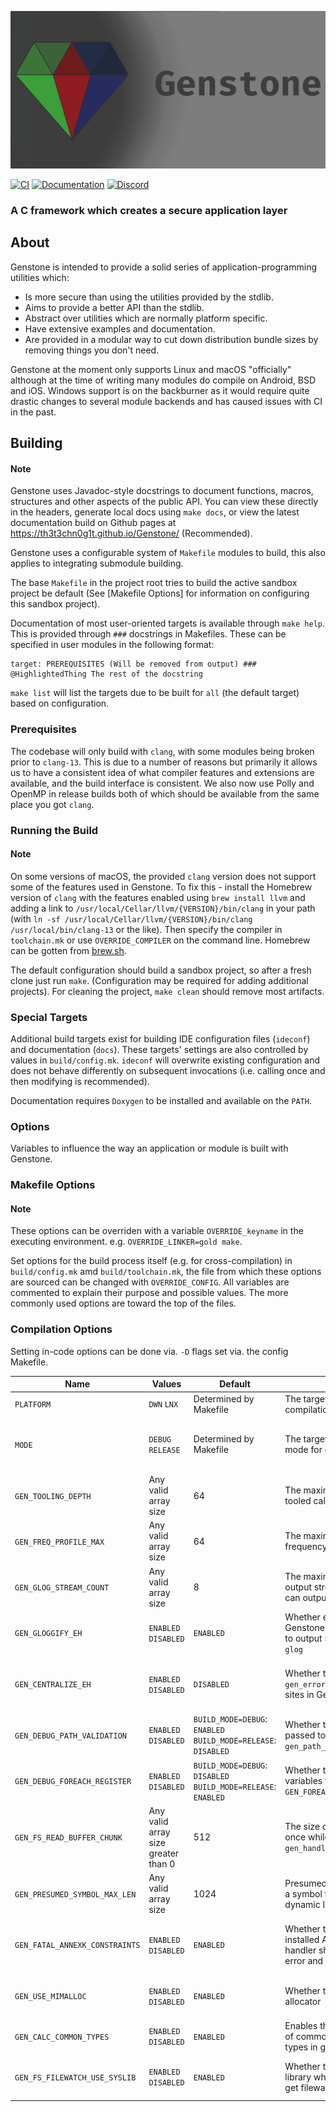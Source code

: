 ![Genstone Logo](brand/banner.png)

[![CI](https://github.com/Th3T3chn0G1t/Genstone/actions/workflows/CI.yml/badge.svg?branch=trunk)](https://github.com/Th3T3chn0G1t/Genstone/actions/workflows/CI.yml)
[![Documentation](https://github.com/Th3T3chn0G1t/Genstone/actions/workflows/docs.yml/badge.svg)](https://th3t3chn0g1t.github.io/Genstone/)
[![Discord](https://img.shields.io/discord/906624261203058688?color=4e5d94&label=discord&logo=discord&logoColor=4e5d94)](https://discord.gg/7rG4ueJgX6)

### A C framework which creates a secure application layer

## About

Genstone is intended to provide a solid series of application-programming utilities which:
- Is more secure than using the utilities provided by the stdlib.
- Aims to provide a better API than the stdlib.
- Abstract over utilities which are normally platform specific.
- Have extensive examples and documentation.
- Are provided in a modular way to cut down distribution bundle sizes by removing things you don't need.

Genstone at the moment only supports Linux and macOS "officially" although at the time of writing many modules do compile on Android, BSD and iOS. Windows support is on the backburner as it would require quite drastic changes to several module backends and has caused issues with CI in the past.

## Building

#### Note
Genstone uses Javadoc-style docstrings to document functions, macros, structures and other aspects of the public API. You can view these directly in the headers, generate local docs using `make docs`, or view the latest documentation build on Github pages at https://th3t3chn0g1t.github.io/Genstone/ (Recommended).

Genstone uses a configurable system of `Makefile` modules to build, this also applies to integrating submodule building.

The base `Makefile` in the project root tries to build the active sandbox project be default (See [Makefile Options] for information on configuring this sandbox project).

Documentation of most user-oriented targets is available through `make help`. This is provided through `###` docstrings in Makefiles. These can be specified in user modules in the following format:
```
target: PREREQUISITES (Will be removed from output) ### @HighlightedThing The rest of the docstring
```

`make list` will list the targets due to be built for `all` (the default target) based on configuration. 

### Prerequisites

The codebase will only build with `clang`, with some modules being broken prior to `clang-13`. This is due to a number of reasons but primarily it allows us to have a consistent idea of what compiler features and extensions are available, and the build interface is consistent. We also now use Polly and OpenMP in release builds both of which should be available from the same place you got `clang`.

### Running the Build

#### Note
On some versions of macOS, the provided `clang` version does not support some of the features used in Genstone. To fix this - install the Homebrew version of `clang` with the features enabled using `brew install llvm` and adding a link to `/usr/local/Cellar/llvm/{VERSION}/bin/clang` in your path (with `ln -sf /usr/local/Cellar/llvm/{VERSION}/bin/clang /usr/local/bin/clang-13` or the like). Then specify the compiler in `toolchain.mk` or use `OVERRIDE_COMPILER` on the command line. Homebrew can be gotten from [brew.sh](https://brew.sh).

The default configuration should build a sandbox project, so after a fresh clone just run `make`. (Configuration may be required for adding additional projects). For cleaning the project, `make clean` should remove most artifacts.

### Special Targets

Additional build targets exist for building IDE configuration files (`ideconf`) and documentation (`docs`). These targets' settings are also controlled by values in `build/config.mk`. `ideconf` will overwrite existing configuration and does not behave differently on subsequent invocations (i.e. calling once and then modifying is recommended).

Documentation requires `Doxygen` to be installed and available on the `PATH`.

### Options

Variables to influence the way an application or module is built with Genstone.

### Makefile Options

#### Note
These options can be overriden with a variable `OVERRIDE_keyname` in the executing environment. e.g. `OVERRIDE_LINKER=gold make`.

Set options for the build process itself (e.g. for cross-compilation) in `build/config.mk` amd `build/toolchain.mk`, the file from which these options are sourced can be changed with `OVERRIDE_CONFIG`. All variables are commented to explain their purpose and possible values. The more commonly used options are toward the top of the files.

### Compilation Options

Setting in-code options can be done via. `-D` flags set via. the config Makefile.

|Name|Values|Default|Description|Notes|
|---|---|---|---|---|
|`PLATFORM`|`DWN` `LNX`|Determined by Makefile|The target platform for the compilation|Do not mix platforms in a binary|
|`MODE`|`DEBUG` `RELEASE`|Determined by Makefile|The target output optimization mode for compilation|It is usually prefereable to set via. the `BUILD_MODE` key in `config.mk` to avoid missing mode-specific build operations|
|`GEN_TOOLING_DEPTH`|Any valid array size|64|The maximum depth of a tooled call stack|Is used to initialize a stateful buffer|
|`GEN_FREQ_PROFILE_MAX`|Any valid array size|64|The maximum number of frequency profilers|Is used to initialize a stateful buffer|
|`GEN_GLOG_STREAM_COUNT`|Any valid array size|8|The maximum number of output streams `glog` and `glogf` can output to|Is used to initialize a stateful buffer|
|`GEN_GLOGGIFY_EH`|`ENABLED` `DISABLED`|`ENABLED`|Whether error sites in Genstone modules are allowed to output string information via. `glog`|Depending on the error, this may contain more information than centralized error functions|
|`GEN_CENTRALIZE_EH`|`ENABLED` `DISABLED`|`DISABLED`|Whether to call `gen_error_handler` at error sites in Genstone modules|Creates global state if enabled. Set `gen_error_handler_passthrough` to get a passthrough pointer in `gen_error_handler`|
|`GEN_DEBUG_PATH_VALIDATION`|`ENABLED` `DISABLED`|`BUILD_MODE=DEBUG`: `ENABLED` `BUILD_MODE=RELEASE`: `DISABLED`|Whether to validate paths passed to genfs functions with `gen_path_validate`|Does not affect the presence of `gen_path_validate`|
|`GEN_DEBUG_FOREACH_REGISTER`|`ENABLED` `DISABLED`|`BUILD_MODE=DEBUG`: `DISABLED` `BUILD_MODE=RELEASE`: `ENABLED`|Whether to use register variables for iteration in `GEN_FOREACH` statements|Disabling this can sometimes help with printing iterator values from a debugger|
|`GEN_FS_READ_BUFFER_CHUNK`|Any valid array size greater than 0|512|The size of chunk to read at once while storing output in `gen_handle_read_all_available`|Increasing this if you have large amounts of data in raw reads may improve performance|
|`GEN_PRESUMED_SYMBOL_MAX_LEN`|Any valid array size|1024|Presumed maximum length of a symbol to be imported from a dynamic library|Default is taken from Annex B minimum symbol name limitation reccommendations|
|`GEN_FATAL_ANNEXK_CONSTRAINTS`|`ENABLED` `DISABLED`|`ENABLED`|Whether the Genstone-installed Annex K constraint handler should trigger a fatal error and abort the program|You may want to disable this if you are getting false Annex K constraint hits or are using unsafe string manipulation code|
|`GEN_USE_MIMALLOC`|`ENABLED` `DISABLED`|`ENABLED`|Whether to use mimalloc as the allocator|Disabling mimalloc may be detrimental to performance and is not as well tested nor as secure|
|`GEN_CALC_COMMON_TYPES`|`ENABLED` `DISABLED`|`ENABLED`|Enables the default definition of common vector and matrix types in gencalc||
|`GEN_FS_FILEWATCH_USE_SYSLIB`|`ENABLED` `DISABLED`|`ENABLED`|Whether to use the system library where implemented to get filewatch functionality|Disabling may make results more consistent across platforms as the alternative uses standard utilities|
